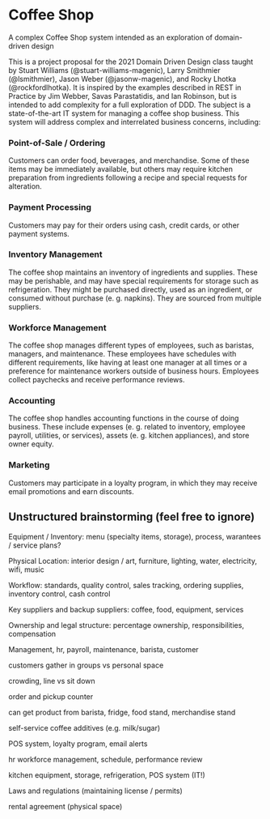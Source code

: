 # Coffee Shop
A complex Coffee Shop system intended as an exploration of domain-driven design

This is a project proposal for the 2021 Domain Driven Design class taught by Stuart Williams (@stuart-williams-magenic), Larry Smithmier (@lsmithmier), Jason Weber (@jasonw-magenic), and Rocky Lhotka (@rockfordlhotka). It is inspired by the examples described in REST in Practice by Jim Webber, Savas Parastatidis, and Ian Robinson, but is intended to add complexity for a full exploration of DDD. The subject is a state-of-the-art IT system for managing a coffee shop business. This system will address complex and interrelated business concerns, including:

### Point-of-Sale / Ordering

Customers can order food, beverages, and merchandise. Some of these items may be immediately available, but others may require kitchen preparation from ingredients following a recipe and special requests for alteration.

### Payment Processing

Customers may pay for their orders using cash, credit cards, or other payment systems.

### Inventory Management

The coffee shop maintains an inventory of ingredients and supplies. These may be perishable, and may have special requirements for storage such as refrigeration. They might be purchased directly, used as an ingredient, or consumed without purchase (e. g. napkins). They are sourced from multiple suppliers.

### Workforce Management

The coffee shop manages different types of employees, such as baristas, managers, and maintenance. These employees have schedules with different requirements, like having at least one manager at all times or a preference for maintenance workers outside of business hours. Employees collect paychecks and receive performance reviews.

### Accounting

The coffee shop handles accounting functions in the course of doing business. These include expenses (e. g. related to inventory, employee payroll, utilities, or services), assets (e. g. kitchen appliances), and store owner equity.

### Marketing

Customers may participate in a loyalty program, in which they may receive email promotions and earn discounts.

## Unstructured brainstorming (feel free to ignore)

Equipment / Inventory: menu (specialty items, storage), process, warantees / service plans?

Physical Location: interior design / art, furniture, lighting, water, electricity, wifi, music

Workflow: standards, quality control, sales tracking, ordering supplies, inventory control, cash control

Key suppliers and backup suppliers: coffee, food, equipment, services

Ownership and legal structure: percentage ownership, responsibilities, compensation

Management, hr, payroll, maintenance, barista, customer

customers gather in groups vs personal space

crowding, line vs sit down

order and pickup counter

can get product from barista, fridge, food stand, merchandise stand

self-service coffee additives (e.g. milk/sugar)

POS system, loyalty program, email alerts

hr workforce management, schedule, performance review

kitchen equipment, storage, refrigeration, POS system (IT!)

Laws and regulations (maintaining license / permits)

rental agreement (physical space)
